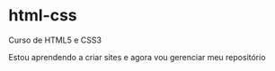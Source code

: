 # html-css
 Curso de HTML5 e CSS3

 Estou aprendendo a criar sites e agora vou gerenciar meu repositório
